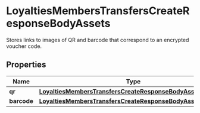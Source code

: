 

# LoyaltiesMembersTransfersCreateResponseBodyAssets

Stores links to images of QR and barcode that correspond to an encrypted voucher code.

## Properties

| Name | Type | Description |
|------------ | ------------- | ------------- |
|**qr** | [**LoyaltiesMembersTransfersCreateResponseBodyAssetsQr**](LoyaltiesMembersTransfersCreateResponseBodyAssetsQr.md) |  |
|**barcode** | [**LoyaltiesMembersTransfersCreateResponseBodyAssetsBarcode**](LoyaltiesMembersTransfersCreateResponseBodyAssetsBarcode.md) |  |



